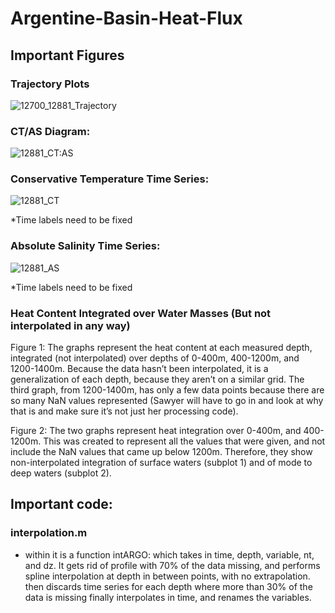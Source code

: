 # Argentine-Basin-Heat-Flux

## Important Figures 

### Trajectory Plots
![12700_12881_Trajectory](https://user-images.githubusercontent.com/40899724/58374979-c648db80-7efd-11e9-826a-f7d5eba15c41.jpg)

### CT/AS Diagram:
![12881_CT:AS](https://user-images.githubusercontent.com/40899724/57988505-407fe880-7a44-11e9-8f6c-587413044116.jpg)

### Conservative Temperature Time Series:
![12881_CT](https://user-images.githubusercontent.com/40899724/57988518-4ece0480-7a44-11e9-90c0-08b048ccedbe.jpg)

*Time labels need to be fixed

### Absolute Salinity Time Series:
![12881_AS](https://user-images.githubusercontent.com/40899724/57988522-57263f80-7a44-11e9-84c7-892e5d92840d.jpg)

*Time labels need to be fixed


### Heat Content Integrated over Water Masses (But not interpolated in any way)
Figure 1: The graphs represent the heat content at each measured depth, integrated (not interpolated) over depths of 0-400m, 400-1200m, and 1200-1400m. Because the data hasn’t been interpolated, it is a generalization of each depth, because they aren’t on a similar grid. The third graph, from 1200-1400m, has only a few data points because there are so many NaN values represented (Sawyer will have to go in and look at why that is and make sure it’s not just her processing code). 


Figure 2: The two graphs represent heat integration over 0-400m, and 400-1200m. This was created to represent all the values that were given, and not include the NaN values that came up below 1200m. Therefore, they show non-interpolated integration of surface waters (subplot 1) and of mode to deep waters (subplot 2). 

## Important code: 
### interpolation.m 
* within it is a function intARGO:
    which takes in time, depth, variable, nt, and dz.  It gets rid of profile with 70% of the data missing, and performs         spline interpolation at depth in between points, with no extrapolation. 
    then discards time series for each depth where more than 30% of the data is missing
    finally interpolates in time, and renames the variables.
